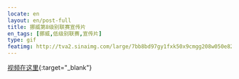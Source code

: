 ```yaml
---
locate: en
layout: en/post-full
title: 挪威第8级别联赛宣传片
en_tags: [挪威,低级别联赛,宣传片]
type: gif
featimg: http://tva2.sinaimg.com/large/7bb8bd97gy1fxk50x9cmgg208w050e82.gif
---
```


[视频在这里](http://v.youku.com/v_show/id_XNjE5NzU4Njg0.html){:target="_blank"}